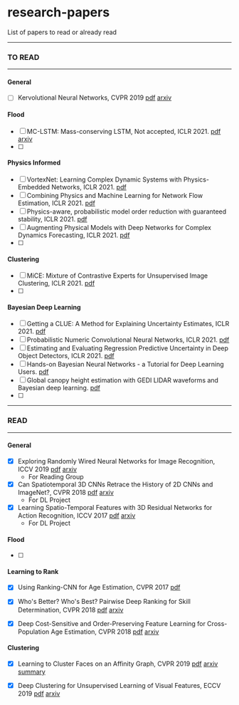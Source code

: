 # research-papers
List of papers to read or already read

******************************************
### TO READ
******************************************
#### General

- [ ] Kervolutional Neural Networks, CVPR 2019 [pdf](https://arxiv.org/pdf/1904.03955.pdf) [arxiv](https://arxiv.org/abs/1904.03955)


#### Flood

- [ ] MC-LSTM: Mass-conserving LSTM, Not accepted, ICLR 2021. [pdf](https://openreview.net/forum?id=Rld-9OxQ6HU) [arxiv](https://arxiv.org/pdf/2101.05186.pdf)
- [ ] 

#### Physics Informed

- [ ] VortexNet: Learning Complex Dynamic Systems with Physics-Embedded Networks, ICLR 2021. [pdf](https://openreview.net/forum?id=_8EQ_gMAHFy)
- [ ] Combining Physics and Machine Learning for Network Flow Estimation, ICLR 2021. [pdf](https://openreview.net/forum?id=l0V53bErniB)
- [ ] Physics-aware, probabilistic model order reduction with guaranteed stability, ICLR 2021. [pdf](https://openreview.net/forum?id=vyY0jnWG-tK)
- [ ] Augmenting Physical Models with Deep Networks for Complex Dynamics Forecasting, ICLR 2021. [pdf](https://openreview.net/forum?id=kmG8vRXTFv)
- [ ] 

#### Clustering

- [ ] MiCE: Mixture of Contrastive Experts for Unsupervised Image Clustering, ICLR 2021. [pdf](https://openreview.net/forum?id=gV3wdEOGy_V)
- [ ] 

#### Bayesian Deep Learning

- [ ] Getting a CLUE: A Method for Explaining Uncertainty Estimates, ICLR 2021. [pdf](https://openreview.net/forum?id=XSLF1XFq5h)
- [ ] Probabilistic Numeric Convolutional Neural Networks, ICLR 2021. [pdf](https://openreview.net/forum?id=T1XmO8ScKim)
- [ ] Estimating and Evaluating Regression Predictive Uncertainty in Deep Object Detectors, ICLR 2021. [pdf](https://openreview.net/forum?id=YLewtnvKgR7)
- [ ] Hands-on Bayesian Neural Networks - a Tutorial for Deep Learning Users. [pdf](https://arxiv.org/pdf/2007.06823.pdf)
- [ ] Global canopy height estimation with GEDI LIDAR waveforms and Bayesian deep learning. [pdf](https://arxiv.org/abs/2103.03975)
- [ ] 


* * * * * * * * * * * * * * * * * * * * * * * * * * * * * *
### READ
* * * * * * * * * * * * * * * * * * * * * * * * * * * * * *

#### General

- [x] Exploring Randomly Wired Neural Networks for Image Recognition, ICCV 2019 [pdf](https://arxiv.org/pdf/1904.01569.pdf) [arxiv](https://arxiv.org/abs/1904.01569)
  * For Reading Group
- [x] Can Spatiotemporal 3D CNNs Retrace the History of 2D CNNs and ImageNet?, CVPR 2018 [pdf](https://arxiv.org/pdf/1711.09577.pdf) [arxiv](https://arxiv.org/abs/1711.09577)
  * For DL Project
- [x] Learning Spatio-Temporal Features with 3D Residual Networks for Action Recognition, ICCV 2017 [pdf](https://arxiv.org/pdf/1708.07632.pdf) [arxiv](https://arxiv.org/abs/1708.07632)
  * For DL Project


#### Flood

- [ ] 

#### Learning to Rank

- [x] Using Ranking-CNN for Age Estimation, CVPR 2017 [pdf](http://openaccess.thecvf.com/content_cvpr_2017/papers/Chen_Using_Ranking-CNN_for_CVPR_2017_paper.pdf)

- [x] Who's Better? Who's Best? Pairwise Deep Ranking for Skill Determination, CVPR 2018 [pdf](http://openaccess.thecvf.com/content_cvpr_2018/papers/Doughty_Whos_Better_Whos_CVPR_2018_paper.pdf) [arxiv](https://arxiv.org/abs/1703.09913)

- [x] Deep Cost-Sensitive and Order-Preserving Feature Learning for Cross-Population Age Estimation, CVPR 2018 [pdf](http://openaccess.thecvf.com/content_cvpr_2018/papers/Li_Deep_Cost-Sensitive_and_CVPR_2018_paper.pdf) [arxiv](http://openaccess.thecvf.com/content_cvpr_2018/html/Li_Deep_Cost-Sensitive_and_CVPR_2018_paper.html)




#### Clustering

- [x] Learning to Cluster Faces on an Affinity Graph, CVPR 2019 [pdf](https://arxiv.org/pdf/1904.02749.pdf) [arxiv](https://arxiv.org/abs/1904.02749) [summary](https://github.com/priyanka-chaudhary/research-papers/blob/master/Learning%20to%20Cluster%20Faces%20on%20an%20Affinity%20Graph.md)

- [x] Deep Clustering for Unsupervised Learning of Visual Features, ECCV 2019 [pdf](https://arxiv.org/pdf/1807.05520.pdf) [arxiv](https://arxiv.org/abs/1807.05520)
